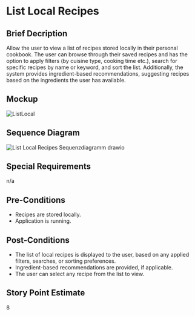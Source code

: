 # List Local Recipes
## Brief Decription
Allow the user to view a list of recipes stored locally in their personal cookbook. The user can browse through their saved recipes and has the option to apply filters (by cuisine type, cooking time etc.), search for specific recipes by name or keyword, and sort the list. Additionally, the system provides ingredient-based recommendations, suggesting recipes based on the ingredients the user has available.

## Mockup
![ListLocal](https://github.com/user-attachments/assets/562baaa7-de4f-4c30-a8dc-602dcdc4ae7d)

## Sequence Diagram
![List Local Recipes Sequenzdiagramm drawio](https://github.com/user-attachments/assets/7ae70ba3-2720-486b-a793-4ab01025a935)

## Special Requirements
n/a

## Pre-Conditions
- Recipes are stored locally.
- Application is running.

## Post-Conditions
-  The list of local recipes is displayed to the user, based on any applied filters, searches, or sorting preferences.
-  Ingredient-based recommendations are provided, if applicable.
-  The user can select any recipe from the list to view.
  
## Story Point Estimate
8
